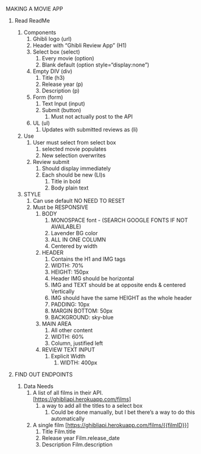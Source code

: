 MAKING A MOVIE APP

1. Read ReadMe
    1. Components
        1. Ghibli logo (url)
        2. Header with “Ghibli Review App” (H1)
        3. Select box  (select)
            1. Every movie (option)
            2. Blank default (option style=“display:none”)
        4. Empty DIV  (div)
            1. Title (h3)
            2. Release year (p)
            3. Description (p)
        5. Form (form)
            1. Text Input (input)
            2. Submit (button)
                1. Must not actually post to the API
        6. UL (ul)
            1. Updates with submitted reviews as (li)
    2. Use
        1. User must select from select box
            1. selected movie populates
            2. New selection overwrites
        2. Review submit
            1. Should display immediately
            2. Each should be new (LI)s 
                1. Title in bold
                2. Body plain text
    3. STYLE
        1. Can use default NO NEED TO RESET
        2. Must be RESPONSIVE
            1. BODY
                1. MONOSPACE font - (SEARCH GOOGLE FONTS IF NOT AVAILABLE)
                2. Lavender BG color
                3. ALL IN ONE COLUMN
                4. Centered by width
            2. HEADER
                1. Contains the H1 and IMG tags
                2. WIDTH: 70%
                3. HEIGHT: 150px
                4. Header IMG should be horizontal
                5. IMG and TEXT should be at opposite ends & centered Vertically 
                6. IMG should have the same HEIGHT as the whole header
                7. PADDING: 10px
                8. MARGIN BOTTOM: 50px
                9. BACKGROUND: sky-blue 
            3. MAIN AREA
                1. All other content
                2. WIDTH: 60%
                3. Column, justified left
            4. REVIEW TEXT INPUT
                1. Explicit Width
                    1. WIDTH: 400px

1. FIND OUT ENDPOINTS
    1. Data Needs
        1. A list of all films in their API. [https://ghibliapi.herokuapp.com/films]
            1. a way to add all the titles to a select box
                1. Could be done manually, but I bet there’s a way to do this automatically
        2. A single film [https://ghibliapi.herokuapp.com/films/{{filmID}}]
            1. Title  Film.title
            2. Release year  Film.release_date
            3. Description  Film.description